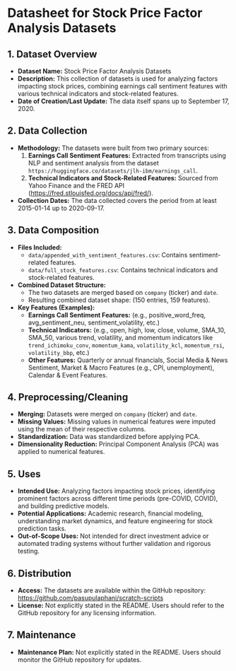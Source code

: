 # Datasheet for Stock Price Factor Analysis Datasets

## 1. Dataset Overview

- **Dataset Name:** Stock Price Factor Analysis Datasets
- **Description:** This collection of datasets is used for analyzing factors impacting stock prices, combining earnings call sentiment features with various technical indicators and stock-related features.
- **Date of Creation/Last Update:** The data itself spans up to September 17, 2020.

## 2. Data Collection

- **Methodology:** The datasets were built from two primary sources:
    1.  **Earnings Call Sentiment Features:** Extracted from transcripts using NLP and sentiment analysis from the dataset `https://huggingface.co/datasets/jlh-ibm/earnings_call`.
    2.  **Technical Indicators and Stock-Related Features:** Sourced from Yahoo Finance and the FRED API (https://fred.stlouisfed.org/docs/api/fred/).
- **Collection Dates:** The data collected covers the period from at least 2015-01-14 up to 2020-09-17.

## 3. Data Composition

- **Files Included:**
    - `data/appended_with_sentiment_features.csv`: Contains sentiment-related features.
    - `data/full_stock_features.csv`: Contains technical indicators and stock-related features.
- **Combined Dataset Structure:**
    - The two datasets are merged based on `company` (ticker) and `date`.
    - Resulting combined dataset shape: (150 entries, 159 features).
- **Key Features (Examples):**
    - **Earnings Call Sentiment Features:** (e.g., positive_word_freq, avg_sentiment_neu, sentiment_volatility, etc.)
    - **Technical Indicators:** (e.g., open, high, low, close, volume, SMA_10, SMA_50, various trend, volatility, and momentum indicators like `trend_ichimoku_conv`, `momentum_kama`, `volatility_kcl`, `momentum_rsi`, `volatility_bbp`, etc.)
    - **Other Features:** Quarterly or annual financials, Social Media & News Sentiment, Market & Macro Features (e.g., CPI, unemployment), Calendar & Event Features.

## 4. Preprocessing/Cleaning

- **Merging:** Datasets were merged on `company` (ticker) and `date`.
- **Missing Values:** Missing values in numerical features were imputed using the mean of their respective columns.
- **Standardization:** Data was standardized before applying PCA.
- **Dimensionality Reduction:** Principal Component Analysis (PCA) was applied to numerical features.

## 5. Uses

- **Intended Use:** Analyzing factors impacting stock prices, identifying prominent factors across different time periods (pre-COVID, COVID), and building predictive models.
- **Potential Applications:** Academic research, financial modeling, understanding market dynamics, and feature engineering for stock prediction tasks.
- **Out-of-Scope Uses:** Not intended for direct investment advice or automated trading systems without further validation and rigorous testing.

## 6. Distribution

- **Access:** The datasets are available within the GitHub repository: https://github.com/pasupulaphani/scratch-scripts
- **License:** Not explicitly stated in the README. Users should refer to the GitHub repository for any licensing information.

## 7. Maintenance

- **Maintenance Plan:** Not explicitly stated in the README. Users should monitor the GitHub repository for updates.

